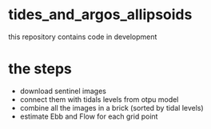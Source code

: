 # tides_and_argos_allipsoids
this repository contains code in development

# the steps
- download sentinel images
- connect them with tidals levels from otpu model
- combine all the images in a brick (sorted by tidal levels)
- estimate Ebb and Flow for each grid point

